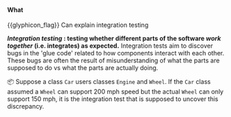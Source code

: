 <div id="title">

#### What

</div>

<span id="prereqs"><dynamic-panel src="../../unitTesting/what/unit-inElsewhere-asFlat.md" boilerplate header="%%{{glyphicon_education}} Quality Assurance → Testing → Unit Testing → What →%%" /></span>

<span id="outcomes">{{glyphicon_flag}} Can explain integration testing</span>

<div id="body">

**_Integration testing_ : testing whether different parts of the software _work together_ (i.e. integrates) as expected.** Integration tests aim to discover bugs in the 'glue code' related to how components interact with each other. These bugs are often the result of misunderstanding of what the parts are supposed to do vs what the parts are actually doing. 

<tip-box> 

:package: Suppose a class `Car` users classes `Engine` and `Wheel`. If the `Car` class assumed a `Wheel` can support 200 mph speed but the actual `Wheel` can only support 150 mph, it is the integration test that is supposed to uncover this discrepancy.

</tip-box>

</div>

<div id="extras">
</div>
